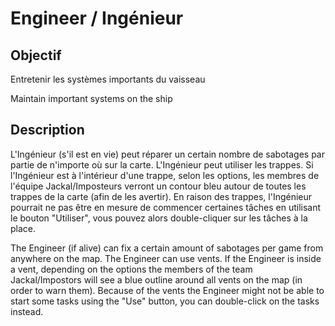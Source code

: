 # Engineer / Ingénieur

## Objectif

Entretenir les systèmes importants du vaisseau

Maintain important systems on the ship

## Description

L'Ingénieur (s'il est en vie) peut réparer un certain nombre de sabotages par partie de n'importe où sur la carte. L'Ingénieur peut utiliser les trappes. Si l'Ingénieur est à l'intérieur d'une trappe, selon les options, les membres de l'équipe Jackal/Imposteurs verront un contour bleu autour de toutes les trappes de la carte (afin de les avertir). En raison des trappes, l'Ingénieur pourrait ne pas être en mesure de commencer certaines tâches en utilisant le bouton "Utiliser", vous pouvez alors double-cliquer sur les tâches à la place.

The Engineer (if alive) can fix a certain amount of sabotages per game from anywhere on the map. The Engineer can use vents. If the Engineer is inside a vent, depending on the options the members of the team Jackal/Impostors will see a blue outline around all vents on the map (in order to warn them). Because of the vents the Engineer might not be able to start some tasks using the "Use" button, you can double-click on the tasks instead.